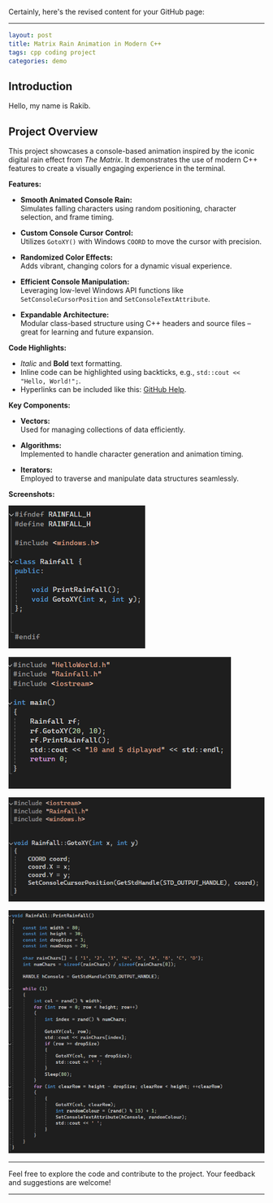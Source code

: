 Certainly, here's the revised content for your GitHub page:

---

```yaml
layout: post
title: Matrix Rain Animation in Modern C++
tags: cpp coding project
categories: demo
```

## Introduction

Hello, my name is Rakib.

## Project Overview

This project showcases a console-based animation inspired by the iconic digital rain effect from *The Matrix*. It demonstrates the use of modern C++ features to create a visually engaging experience in the terminal.

**Features:**

- **Smooth Animated Console Rain:**  
  Simulates falling characters using random positioning, character selection, and frame timing.

- **Custom Console Cursor Control:**  
  Utilizes `GotoXY()` with Windows `COORD` to move the cursor with precision.

- **Randomized Color Effects:**  
  Adds vibrant, changing colors for a dynamic visual experience.

- **Efficient Console Manipulation:**  
  Leveraging low-level Windows API functions like `SetConsoleCursorPosition` and `SetConsoleTextAttribute`.

- **Expandable Architecture:**  
  Modular class-based structure using C++ headers and source files – great for learning and future expansion.

**Code Highlights:**

- *Italic* and **Bold** text formatting.
- Inline code can be highlighted using backticks, e.g., `std::cout << "Hello, World!";`.
- Hyperlinks can be included like this: [GitHub Help](https://help.github.com/).

**Key Components:**

- **Vectors:**  
  Used for managing collections of data efficiently.

- **Algorithms:**  
  Implemented to handle character generation and animation timing.

- **Iterators:**  
  Employed to traverse and manipulate data structures seamlessly.

**Screenshots:**

![Rainfall Header](https://raw.githubusercontent.com/RakibR7/Matrix-Rain-cpp/main/docs/assets/images/Rainfall_header_part_4.png)

![Main Animation](https://raw.githubusercontent.com/RakibR7/Matrix-Rain-cpp/main/docs/assets/images/main_part_3.png)

![Animation Part 1](https://raw.githubusercontent.com/RakibR7/Matrix-Rain-cpp/main/docs/assets/images/part_1.png)

![Animation Part 2](https://raw.githubusercontent.com/RakibR7/Matrix-Rain-cpp/main/docs/assets/images/part_2.png)

---

Feel free to explore the code and contribute to the project. Your feedback and suggestions are welcome!

--- 
